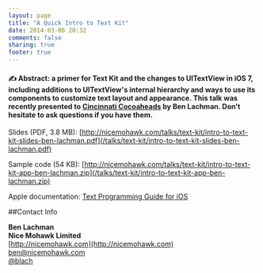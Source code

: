 ```yaml
---
layout: page
title: "A Quick Intro to Text Kit"
date: 2014-03-06 20:32
comments: false
sharing: true
footer: true
---
```

#### &#9997; Abstract: a primer for Text Kit and the changes to UITextView in iOS 7, including additions to UITextView's internal hierarchy and ways to use its components to customize text layout and appearance. This talk was recently presented to [Cincinnati Cocoaheads](http://cocoaheads.org/us/CincinnatiOhio/) by Ben Lachman. Don’t hesitate to ask questions if you have them.

Slides (PDF, 3.8 MB): [http://nicemohawk.com/talks/text-kit/intro-to-text-kit-slides-ben-lachman.pdf](/talks/text-kit/intro-to-text-kit-slides-ben-lachman.pdf)

Sample code (54 KB): [http://nicemohawk.com/talks/text-kit/intro-to-text-kit-app-ben-lachman.zip](/talks/text-kit/intro-to-text-kit-app-ben-lachman.zip)

Apple documentation: [Text Programming Guide for iOS](https://developer.apple.com/library/ios/documentation/StringsTextFonts/Conceptual/TextAndWebiPhoneOS/CustomTextProcessing/CustomTextProcessing.html)

##Contact Info

**Ben Lachman**  
**Nice Mohawk Limited**  
[http://nicemohawk.com](http://nicemohawk.com)  
[ben@nicemohawk.com](mailto:ben@nicemohawk.com)  
[@blach](http://twitter.com/blach)  
